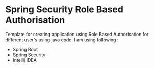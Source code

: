 # Spring Security Role Based Authorisation
Template for creating application using Role Based Authorisation for different user's using java code. I am using following :
- Spring Boot
- Spring Security
- Intellij IDEA
